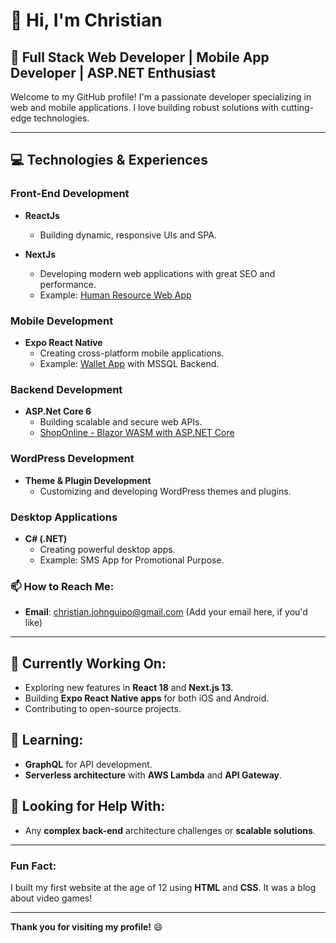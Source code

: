 # 👋 Hi, I'm Christian

## 🌟 Full Stack Web Developer | Mobile App Developer | ASP.NET Enthusiast

Welcome to my GitHub profile! I'm a passionate developer specializing in web and mobile applications. I love building robust solutions with cutting-edge technologies.

---

## 💻 **Technologies & Experiences**

### Front-End Development
- **ReactJs**  
  - Building dynamic, responsive UIs and SPA.
  
- **NextJs**  
  - Developing modern web applications with great SEO and performance.
  - Example: [Human Resource Web App](#)

### Mobile Development
- **Expo React Native**  
  - Creating cross-platform mobile applications.
  - Example: [Wallet App](#) with MSSQL Backend.

### Backend Development
- **ASP.Net Core 6**  
  - Building scalable and secure web APIs.
  - [ShopOnline - Blazor WASM with ASP.NET Core](https://github.com/cjohnguipo/ASP.NET-Core-6-WebAPI-BlazorClient-ShopOnline)

### WordPress Development
- **Theme & Plugin Development**  
  - Customizing and developing WordPress themes and plugins.

### Desktop Applications
- **C# (.NET)**  
  - Creating powerful desktop apps.
  - Example: SMS App for Promotional Purpose.
 
 

### 📫 How to Reach Me:
- **Email**: christian.johnguipo@gmail.com (Add your email here, if you'd like) 

---

## 🔭 Currently Working On:
- Exploring new features in **React 18** and **Next.js 13**.
- Building **Expo React Native apps** for both iOS and Android.
- Contributing to open-source projects.

## 🌱 Learning:
- **GraphQL** for API development.
- **Serverless architecture** with **AWS Lambda** and **API Gateway**.

## 🤔 Looking for Help With:
- Any **complex back-end** architecture challenges or **scalable solutions**.

---

### Fun Fact:
I built my first website at the age of 12 using **HTML** and **CSS**. It was a blog about video games!

---

**Thank you for visiting my profile!** 😄
 
